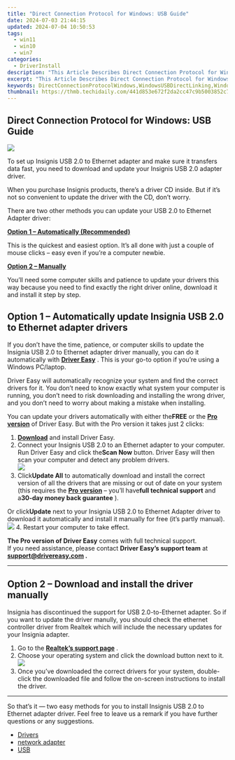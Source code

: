 ```yaml
---
title: "Direct Connection Protocol for Windows: USB Guide"
date: 2024-07-03 21:44:15
updated: 2024-07-04 10:50:53
tags:
  - win11
  - win10
  - win7
categories:
  - DriverInstall
description: "This Article Describes Direct Connection Protocol for Windows: USB Guide"
excerpt: "This Article Describes Direct Connection Protocol for Windows: USB Guide"
keywords: DirectConnectionProtocolWindows,WindowsUSBDirectLinking,WindowsDirectUSBConnection,USBInterfaceforWindows,WindowsUSBDirectTransfer,HowToUseWindowsUSBDirectProtocol,UnderstandingWindowsUSBProtocol
thumbnail: https://thmb.techidaily.com/441d853e672f2da2cc47c9b5003852c7b54a8c4bd29168db916ce8a5c89a69be.jpg
---
```


## Direct Connection Protocol for Windows: USB Guide

![](https://images.drivereasy.com/wp-content/uploads/2020/12/6233049_sd.jpg)

 To set up Insignis USB 2.0 to Ethernet adapter and make sure it transfers data fast, you need to download and update your Insignis USB 2.0 adapter driver.

 When you purchase Insignis products, there’s a driver CD inside. But if it’s not so convenient to update the driver with the CD, don’t worry.

 There are two other methods you can update your USB 2.0 to Ethernet Adapter driver:

[**Option 1 – Automatically (Recommended)**](#method1)

 This is the quickest and easiest option. It’s all done with just a couple of mouse clicks – easy even if you’re a computer newbie.

[**Option 2 – Manually**](#method2)

 You’ll need some computer skills and patience to update your drivers this way because you need to find exactly the right driver online, download it and install it step by step.

## Option 1 – Automatically update Insignia USB 2.0 to Ethernet adapter drivers

 If you don’t have the time, patience, or computer skills to update the Insignia USB 2.0 to Ethernet adapter driver manually, you can do it automatically with **[Driver Easy](https://tools.techidaily.com/drivereasy/download/)**  . This is your go-to option if you’re using a Windows PC/laptop.

 Driver Easy will automatically recognize your system and find the correct drivers for it. You don’t need to know exactly what system your computer is running, you don’t need to risk downloading and installing the wrong driver, and you don’t need to worry about making a mistake when installing.

 You can update your drivers automatically with either the**FREE** or the **[Pro version](https://tools.techidaily.com/drivereasy/download/)**  of Driver Easy. But with the Pro version it takes just 2 clicks:

1. **[Download](https://tools.techidaily.com/drivereasy/download/)**  and install Driver Easy.
2. Connect your Insignis USB 2.0 to an Ethernet adapter to your computer. Run Driver Easy and click the**Scan Now** button. Driver Easy will then scan your computer and detect any problem drivers.  
![](https://images.drivereasy.com/wp-content/uploads/2020/12/Scan-now.jpg)
3. Click**Update All** to automatically download and install the correct version of all the drivers that are missing or out of date on your system (this requires the **[Pro version](https://tools.techidaily.com/drivereasy/download/)**  – you’ll have**full technical support** and a**30-day money back guarantee** ).  

 Or click**Update** next to your Insignia USB 2.0 to Ethernet Adapter driver to download it automatically and install it manually for free (it’s partly manual).  
![](https://images.drivereasy.com/wp-content/uploads/2020/12/update-driver-1.jpg)
4. Restart your computer to take effect.

**The Pro version of Driver Easy** comes with full technical support.  
 If you need assistance, please contact **Driver Easy’s support team** at **[support@drivereasy.com](mailto:support@drivereasy.com) .**

---

## Option 2 – Download and install the driver manually

 Insignia has discontinued the support for USB 2.0-to-Ethernet adapter. So if you want to update the driver manully, you should check the ethernet controller driver from Realtek which will include the necessary updates for your Insignia adapter.

1. Go to the [**Realtek’s support page**](https://www.realtek.com/en/component/zoo/category/network-interface-controllers-10-100-1000m-gigabit-ethernet-usb-3-0-software) .
2. Choose your operating system and click the download button next to it.  
![](https://images.drivereasy.com/wp-content/uploads/2020/12/realtek-driver-download.jpg)
3. Once you’ve downloaded the correct drivers for your system, double-click the downloaded file and follow the on-screen instructions to install the driver.

---

 So that’s it — two easy methods for you to install Insignis USB 2.0 to Ethernet adapter driver. Feel free to leave us a remark if you have further questions or any suggestions.

* [Drivers](https://tools.techidaily.com/drivereasy/download/)
* [network adapter](https://tools.techidaily.com/drivereasy/download/)
* [USB](https://store.drivereasy.com/order/cart.php?PRODS=4731822&QTY=1&AFFILIATE=108875)

<ins class="adsbygoogle"
     style="display:block"
     data-ad-format="autorelaxed"
     data-ad-client="ca-pub-7571918770474297"
     data-ad-slot="1223367746"></ins>



<ins class="adsbygoogle"
     style="display:block"
     data-ad-client="ca-pub-7571918770474297"
     data-ad-slot="8358498916"
     data-ad-format="auto"
     data-full-width-responsive="true"></ins>
